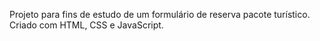 Projeto para fins de estudo de um formulário de reserva pacote turístico.
Criado com HTML, CSS e JavaScript.